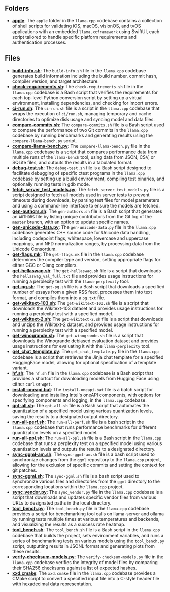 ## Folders
- **[apple](scripts/apple.driver.md)**: The `apple` folder in the `llama.cpp` codebase contains a collection of shell scripts for validating iOS, macOS, visionOS, and tvOS applications with an embedded `llama.xcframework` using SwiftUI, each script tailored to handle specific platform requirements and authentication processes.

## Files
- **[build-info.sh](scripts/build-info.sh.driver.md)**: The `build-info.sh` file in the `llama.cpp` codebase generates build information including the build number, commit hash, compiler version, and target architecture.
- **[check-requirements.sh](scripts/check-requirements.sh.driver.md)**: The `check-requirements.sh` file in the `llama.cpp` codebase is a Bash script that verifies the requirements for each top-level Python conversion script by setting up a virtual environment, installing dependencies, and checking for import errors.
- **[ci-run.sh](scripts/ci-run.sh.driver.md)**: The `ci-run.sh` file is a script in the `llama.cpp` codebase that wraps the execution of `ci/run.sh`, managing temporary and cache directories to optimize disk usage and syncing model and data files.
- **[compare-commits.sh](scripts/compare-commits.sh.driver.md)**: The `compare-commits.sh` file is a Bash script used to compare the performance of two Git commits in the `llama.cpp` codebase by running benchmarks and generating results using the `compare-llama-bench.py` script.
- **[compare-llama-bench.py](scripts/compare-llama-bench.py.driver.md)**: The `compare-llama-bench.py` file in the `llama.cpp` codebase is a script that compares performance data from multiple runs of the `llama-bench` tool, using data from JSON, CSV, or SQLite files, and outputs the results in a tabulated format.
- **[debug-test.sh](scripts/debug-test.sh.driver.md)**: The `debug-test.sh` file is a Bash script designed to facilitate debugging of specific ctest programs in the `llama.cpp` codebase by setting up a build environment, compiling test binaries, and optionally running tests in gdb mode.
- **[fetch_server_test_models.py](scripts/fetch_server_test_models.py.driver.md)**: The `fetch_server_test_models.py` file is a script designed to fetch all models used in server tests to prevent timeouts during downloads, by parsing test files for model parameters and using a command-line interface to ensure the models are fetched.
- **[gen-authors.sh](scripts/gen-authors.sh.driver.md)**: The `gen-authors.sh` file is a Bash script that generates an `AUTHORS` file by listing unique contributors from the Git log of the `master` branch, with an option to update specific names.
- **[gen-unicode-data.py](scripts/gen-unicode-data.py.driver.md)**: The `gen-unicode-data.py` file in the `llama.cpp` codebase generates C++ source code for Unicode data handling, including codepoint flags, whitespace, lowercase and uppercase mappings, and NFD normalization ranges, by processing data from the Unicode Consortium.
- **[get-flags.mk](scripts/get-flags.mk.driver.md)**: The `get-flags.mk` file in the `llama.cpp` codebase determines the compiler type and version, setting appropriate flags for either GCC or Clang compilers.
- **[get-hellaswag.sh](scripts/get-hellaswag.sh.driver.md)**: The `get-hellaswag.sh` file is a script that downloads the `hellaswag_val_full.txt` file and provides usage instructions for running a perplexity test with the `llama-perplexity` tool.
- **[get-pg.sh](scripts/get-pg.sh.driver.md)**: The `get-pg.sh` file is a Bash script that downloads a specified number of essays from a given RSS feed, processes them into text format, and compiles them into a `pg.txt` file.
- **[get-wikitext-103.sh](scripts/get-wikitext-103.sh.driver.md)**: The `get-wikitext-103.sh` file is a script that downloads the Wikitext-103 dataset and provides usage instructions for running a perplexity test with a specified model.
- **[get-wikitext-2.sh](scripts/get-wikitext-2.sh.driver.md)**: The `get-wikitext-2.sh` file is a script that downloads and unzips the Wikitext-2 dataset, and provides usage instructions for running a perplexity test with a specified model.
- **[get-winogrande.sh](scripts/get-winogrande.sh.driver.md)**: The `get-winogrande.sh` file is a script that downloads the Winogrande debiased evaluation dataset and provides usage instructions for evaluating it with the `llama-perplexity` tool.
- **[get_chat_template.py](scripts/get_chat_template.py.driver.md)**: The `get_chat_template.py` file in the `llama.cpp` codebase is a script that retrieves the Jinja chat template for a specified HuggingFace model, allowing for optional specification of a template variant.
- **[hf.sh](scripts/hf.sh.driver.md)**: The `hf.sh` file in the `llama.cpp` codebase is a Bash script that provides a shortcut for downloading models from Hugging Face using either `curl` or `wget`.
- **[install-oneapi.bat](scripts/install-oneapi.bat.driver.md)**: The `install-oneapi.bat` file is a batch script for downloading and installing Intel's oneAPI components, with options for specifying components and logging, in the `llama.cpp` codebase.
- **[qnt-all.sh](scripts/qnt-all.sh.driver.md)**: The `qnt-all.sh` file is a Bash script that automates the quantization of a specified model using various quantization levels, saving the results to a designated output directory.
- **[run-all-perf.sh](scripts/run-all-perf.sh.driver.md)**: The `run-all-perf.sh` file is a bash script in the `llama.cpp` codebase that runs performance benchmarks for different quantization levels on a specified model.
- **[run-all-ppl.sh](scripts/run-all-ppl.sh.driver.md)**: The `run-all-ppl.sh` file is a Bash script in the `llama.cpp` codebase that runs a perplexity test on a specified model using various quantization levels and outputs the results to a designated directory.
- **[sync-ggml-am.sh](scripts/sync-ggml-am.sh.driver.md)**: The `sync-ggml-am.sh` file is a bash script used to synchronize changes from the `ggml` repository to the `llama.cpp` project, allowing for the exclusion of specific commits and setting the context for git patches.
- **[sync-ggml.sh](scripts/sync-ggml.sh.driver.md)**: The `sync-ggml.sh` file is a bash script used to synchronize various files and directories from the `ggml` directory to the corresponding locations within the `llama.cpp` project.
- **[sync_vendor.py](scripts/sync_vendor.py.driver.md)**: The `sync_vendor.py` file in the `llama.cpp` codebase is a script that downloads and updates specific vendor files from various URLs to designated paths in the local directory.
- **[tool_bench.py](scripts/tool_bench.py.driver.md)**: The `tool_bench.py` file in the `llama.cpp` codebase provides a script for benchmarking tool calls on llama-server and ollama by running tests multiple times at various temperatures and backends, and visualizing the results as a success rate heatmap.
- **[tool_bench.sh](scripts/tool_bench.sh.driver.md)**: The `tool_bench.sh` file is a Bash script in the `llama.cpp` codebase that builds the project, sets environment variables, and runs a series of benchmarking tests on various models using the `tool_bench.py` script, outputting results in JSONL format and generating plots from these results.
- **[verify-checksum-models.py](scripts/verify-checksum-models.py.driver.md)**: The `verify-checksum-models.py` file in the `llama.cpp` codebase verifies the integrity of model files by comparing their SHA256 checksums against a list of expected hashes.
- **[xxd.cmake](scripts/xxd.cmake.driver.md)**: The `xxd.cmake` file in the `llama.cpp` codebase provides a CMake script to convert a specified input file into a C-style header file with hexadecimal data representation.
